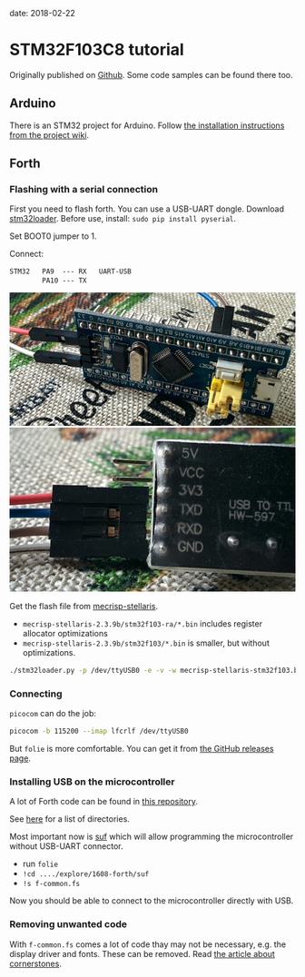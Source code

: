 date: 2018-02-22

# STM32F103C8 tutorial
Originally published on [Github](https://github.com/tocisz/forthplay). Some code samples can be found there too.

## Arduino
There is an STM32 project for Arduino.
Follow [the installation instructions from the project wiki](https://github.com/rogerclarkmelbourne/Arduino_STM32/wiki/Installation).

## Forth

### Flashing with a serial connection

First you need to flash forth. You can use a USB-UART dongle.
Download [stm32loader](https://github.com/jsnyder/stm32loader).
Before use, install: `sudo pip install pyserial`.

Set BOOT0 jumper to 1.

Connect:
```
STM32   PA9  --- RX   UART-USB
        PA10 --- TX
```
![STM32](001-1.jpg)
![USB-UART](001-2.jpg)

Get the flash file from [mecrisp-stellaris](https://github.com/jeelabs/mecrisp-stellaris).

* `mecrisp-stellaris-2.3.9b/stm32f103-ra/*.bin` includes register allocator optimizations
* `mecrisp-stellaris-2.3.9b/stm32f103/*.bin` is smaller, but without optimizations.

```bash
./stm32loader.py -p /dev/ttyUSB0 -e -v -w mecrisp-stellaris-stm32f103.bin
```

### Connecting

`picocom` can do the job:
```bash
picocom -b 115200 --imap lfcrlf /dev/ttyUSB0
```

But `folie` is more comfortable.
You can get it from [the GitHub releases page](https://github.com/jeelabs/folie/releases).

### Installing USB on the microcontroller

A lot of Forth code can be found in [this repository](https://github.com/jeelabs/embello/tree/master/explore/1608-forth).

See [here](https://github.com/jeelabs/embello/tree/master/explore/1608-forth)
for a list of directories.

Most important now is [suf](https://github.com/jeelabs/embello/tree/master/explore/1608-forth/suf)
which will allow programming the microcontroller without USB-UART connector.

* run `folie`
* `!cd ..../explore/1608-forth/suf`
* `!s f-common.fs`

Now you should be able to connect to the microcontroller directly with USB.

### Removing unwanted code

With `f-common.fs` comes a lot of code thay may not be necessary, e.g. the display
driver and fonts. These can be removed. Read [the article about cornerstones](https://jeelabs.org/article/1718a/).
